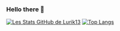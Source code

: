 ### Hello there 👋
[![Les Stats GitHub de Lurik13](https://github-readme-stats.vercel.app/api?username=Lurik13&show_icons=true&theme=shadow_red&hide=issues,contribs&text_color=9A0000)](https://github.com/anuraghazra/github-readme-stats)
[![Top Langs](https://github-readme-stats.vercel.app/api/top-langs/?username=Lurik13&theme=shadow_red&text_color=9A0000)](https://github.com/anuraghazra/github-readme-stats)

<!--
**Lurik13/Lurik13** is a ✨ _special_ ✨ repository because its `README.md` (this file) appears on your GitHub profile.

Here are some ideas to get you started:

- 🔭 I’m currently working on ...
- 🌱 I’m currently learning ...
- 👯 I’m looking to collaborate on ...
- 🤔 I’m looking for help with ...
- 💬 Ask me about ...
- 📫 How to reach me: ...
- 😄 Pronouns: ...
- ⚡ Fun fact: ...
-->
